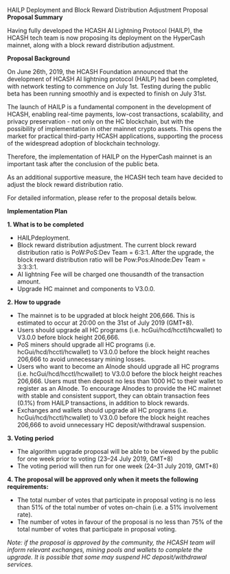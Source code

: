 HAILP Deployment and Block Reward Distribution Adjustment Proposal
**Proposal Summary**

Having fully developed the HCASH AI Lightning Protocol (HAILP), the HCASH tech team is now proposing its deployment on the HyperCash mainnet, along with a block reward distribution adjustment.


**Proposal Background**

On June 26th, 2019, the HCASH Foundation announced that the development of HCASH AI lightning protocol (HAILP) had been completed, with network testing to commence on July 1st. Testing during the public beta has been running smoothly and is expected to finish on July 31st. 

The launch of HAILP is a fundamental component in the development of HCASH, enabling real-time payments, low-cost transactions, scalability, and privacy preservation - not only on the HC blockchain, but with the possibility of implementation in other mainnet crypto assets. This opens the market for practical third-party HCASH applications, supporting the process of the widespread adoption of blockchain technology.

Therefore, the implementation of HAILP on the HyperCash mainnet is an important task after the conclusion of the public beta.

As an additional supportive measure, the HCASH tech team have decided to adjust the block reward distribution ratio.

For detailed information, please refer to the proposal details below.


**Implementation Plan**

**1. What is to be completed**

- HAILPdeployment.
- Block reward distribution adjustment. The current block reward distribution ratio is PoW:PoS:Dev Team = 6:3:1. After the upgrade, the block reward distribution ratio will be Pow:Pos:AInode:Dev Team = 3:3:3:1.
- AI lightning Fee will be charged  one thousandth of the transaction amount.
- Upgrade HC mainnet and components to V3.0.0.

**2. How to upgrade**

- The mainnet is to be upgraded at block height 206,666. This is estimated to occur at 20:00 on the 31st of July 2019 (GMT+8).
- Users should upgrade all HC programs (i.e. hcGui/hcd/hcctl/hcwallet) to V3.0.0 before block height 206,666.
- PoS miners should upgrade all HC programs (i.e. hcGui/hcd/hcctl/hcwallet) to V3.0.0 before the block height reaches 206,666 to avoid unnecessary mining losses.
- Users who want to become an AInode should upgrade all HC programs (i.e. hcGui/hcd/hcctl/hcwallet) to V3.0.0 before the block height reaches 206,666. Users must then deposit no less than 1000 HC to their wallet to register as an AInode. To encourage AInodes to provide the HC mainnet with stable and consistent support, they can obtain transaction fees (0.1%) from HAILP transactions, in addition to block rewards.
- Exchanges and wallets should upgrade all HC programs (i.e. hcGui/hcd/hcctl/hcwallet) to V3.0.0 before the block height reaches 206,666 to avoid unnecessary HC deposit/withdrawal suspension.

**3. Voting period**

- The algorithm upgrade proposal will be able to be viewed by the public for one week prior to voting (23–24 July 2019, GMT+8)
- The voting period will then run for one week (24–31 July 2019, GMT+8)

**4. The proposal will be approved only when it meets the following requirements:**

- The total number of votes that participate in proposal voting is no less than 51% of the total number of votes on-chain (i.e. a 51% involvement rate).
- The number of votes in favour of the proposal is no less than 75% of the total number of votes that participate in proposal voting.

_Note: if the proposal is approved by the community, the HCASH team will inform relevant exchanges, mining pools and wallets to complete the upgrade. It is possible that some may suspend HC deposit/withdrawal services._